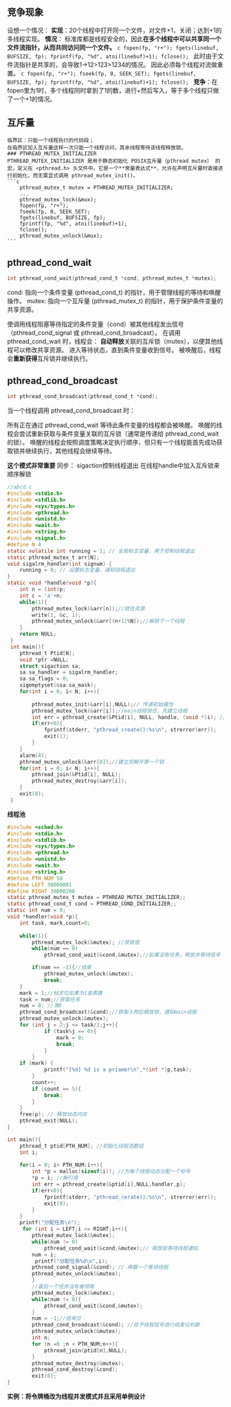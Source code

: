 ## 竞争现象
设想一个情况：
    **实现**：20个线程中打开同一个文件，对文件+1，关闭；达到+1的多线程实现。
    **情况**：
    标准库都是线程安全的，因此**在多个线程中可以共享同一个文件流指针，从而共同访问同一个文件。**
    ```c
        fopen(fp, "r+");
        fgets(linebuf, BUFSIZE, fp);
        fprintf(fp, "%d", atoi(linebuf)+1);
        fclose();
    ```
    此时由于文件流指针是共享的，会导致1->12>123>1234的情况。
    因此必须每个线程对流做重置。
    ```c
        fopen(fp, "r+");
        fseek(fp, 0, SEEK_SET);
        fgets(linebuf, BUFSIZE, fp);
        fprintf(fp, "%d", atoi(linebuf)+1);
        fclose();
    ```
    **竞争**：在fopen里为1时，多个线程同时拿到了1的数，进行+然后写入，等于多个线程只做了一个+1的情况。

## 互斥量
    临界区：只能一个线程执行的代码段；
    在临界区加入互斥量这样一次只能一个线程访问，其余线程等待该线程释放锁。
    ### PTHREAD_MUTEX_INITIALIZER
    PTHREAD_MUTEX_INITIALIZER 是用于静态初始化 POSIX互斥量（pthread mutex） 的宏，定义在 <pthread.h> 头文件中。它是一个**常量表达式**，允许在声明互斥量时直接进行初始化，而无需显式调用 pthread_mutex_init()。
    ```c
        pthread_mutex_t mutex = PTHREAD_MUTEX_INITIALIZER;
        ...
        pthread_mutex_lock(&mux);
        fopen(fp, "r+");
        fseek(fp, 0, SEEK_SET);
        fgets(linebuf, BUFSIZE, fp);
        fprintf(fp, "%d", atoi(linebuf)+1);
        fclose();
        pthread_mutex_unlock(&mux);
    ```

## pthread_cond_wait
```c
int pthread_cond_wait(pthread_cond_t *cond, pthread_mutex_t *mutex);
```
cond: 指向一个条件变量 (pthread_cond_t) 的指针，用于管理线程的等待和唤醒操作。
mutex: 指向一个互斥量 (pthread_mutex_t) 的指针，用于保护条件变量的共享资源。

使调用线程阻塞等待指定的条件变量（cond）被其他线程发出信号（pthread_cond_signal 或 pthread_cond_broadcast）。
在调用 pthread_cond_wait 时，线程会：
**自动释放**关联的互斥锁（mutex），以便其他线程可以修改共享资源。
进入等待状态，直到条件变量收到信号。
被唤醒后，线程会**重新获得**互斥锁并继续执行。

## pthread_cond_broadcast
```c
int pthread_cond_broadcast(pthread_cond_t *cond);

```
当一个线程调用 pthread_cond_broadcast 时：

所有正在通过 pthread_cond_wait 等待此条件变量的线程都会被唤醒。
唤醒的线程会尝试重新获取与条件变量关联的互斥锁（通常是传递给 pthread_cond_wait 的锁）。
唤醒的线程会按照调度策略决定执行顺序，但只有一个线程能首先成功获取锁并继续执行，其他线程会继续等待。

**这个模式非常重要**
同步：
sigaction控制线程退出
在线程handle中加入互斥锁来顺序解锁
```c
//abcd.c
#include <stdio.h>
#include <stdlib.h>
#include <sys/types.h>
#include <pthread.h>
#include <unistd.h>
#include <wait.h>
#include <string.h>
#include <signal.h>
#define N 4
static volatile int running = 1; // 全局标志变量，用于控制线程退出
static pthread_mutex_t arr[N];
void sigalrm_handler(int signum) {
    running = 0; // 设置标志变量，通知线程退出
}
static void *handle(void *p){
    int n = (int)p;
    int c = 'a'+n;
    while(1){
        pthread_mutex_lock(&arr[n]);//锁住资源
        write(1, &c, 1);
        pthread_mutex_unlock(&arr[(n+1)%N]);//解锁下一个线程
    }
    return NULL;
 }
 int main(){
    pthread_t Ptid[N];
    void *ptr =NULL;
    struct sigaction sa;
    sa.sa_handler = sigalrm_handler;
    sa.sa_flags = 0;
    sigemptyset(&sa.sa_mask);
    for(int i = 0; i< N; i++){
        
        pthread_mutex_init(&arr[i],NULL);// 传递初始属性
        pthread_mutex_lock(&arr[i]);//main线程锁住，先建立线程
        int err = pthread_create(&Ptid[i], NULL, handle, (void *)i); //void *接受一切指针
        if(err<0){
            fprintf(stderr, "pthread_create():%s\n", strerror(err));
            exit(1);
        }
    }
    alarm(4);
    pthread_mutex_unlock(&arr[0]);//建立完解开第一个锁
    for(int i = 0; i< N; i++){
        pthread_join(&Ptid[i], NULL);
        pthread_mutex_destroy(&arr[i]);
    }
    exit(0);
 }
```

**线程池**
```c
#include <sched.h>
#include <stdio.h>
#include <stdlib.h>
#include <sys/types.h>
#include <pthread.h>
#include <unistd.h>
#include <wait.h>
#include <string.h>
#define PTH_NUM 50
#define LEFT 30000001
#define RIGHT 30000200
static pthread_mutex_t mutex = PTHREAD_MUTEX_INITIALIZER;;
static pthread_cond_t cond = PTHREAD_COND_INITIALIZER;;
static int num = 0;
void *handler(void *p){
    int task, mark,count=0;
    
    while(1){
        pthread_mutex_lock(&mutex); //获取锁
        while(num == 0)
            pthread_cond_wait(&cond,&mutex);//如果没有任务，释放并等待信号

        if(num == -1){//结束
            pthread_mutex_unlock(&mutex);
            break;
    }
    mark = 1;//标志位如果为1是素数
    task = num;//获取任务
    num = 0; //清0
    pthread_cond_broadcast(&cond);//获取人物后释放锁，通知main线程
    pthread_mutex_unlock(&mutex);
    for (int j = 2;j <= task/2;j++){
            if (task%j == 0){
                mark = 0;
                break;
            }
        }
    if (mark) {
            printf("[%d] %d is a priamer\n",*(int *)p,task);
        }
        count++;
        if (count == 5){
            break;
        }
    }
    free(p); // 释放动态内存
    pthread_exit(NULL);
}

int main(){
    pthread_t ptid[PTH_NUM]; //初始化线程池数组
    int i;
    
    for(i = 0; i< PTH_NUM;i++){
        int *p = malloc(sizeof(i)); //为每个线程动态分配一个标号
        *p = i; //解引用
        int err = pthread_create(&ptid[i],NULL,handler,p);
        if(err<0){
            fprintf(stderr, "pthread_cerate():%s\n", strerror(err));
            exit(0);
        }
    }
    printf("分配任务\n");
     for (int i = LEFT;i <= RIGHT;i++){
        pthread_mutex_lock(&mutex);
        while(num != 0)
            pthread_cond_wait(&cond,&mutex);// 释放锁等待线程通知
        num = i;
         printf("分配任务%d\n",i);
        pthread_cond_signal(&cond); // 唤醒一个等待线程
        pthread_mutex_unlock(&mutex);
        }
        //最后一个任务没有被领取
        pthread_mutex_lock(&mutex);
        while(num != 0){
            pthread_cond_wait(&cond,&mutex);
        }
        num = -1;//结束位
        pthread_cond_broadcast(&cond); //给予线程信号进行结束位判断
        pthread_mutex_unlock(&mutex);
        int n;
        for (n =0 ;n < PTH_NUM;n++){
            pthread_join(ptid[n],NULL);
        }
        pthread_mutex_destroy(&mutex);
        pthread_cond_destroy(&cond);
        exit(0);
}
```
**实例：将令牌桶改为线程并发模式并且采用单例设计**

